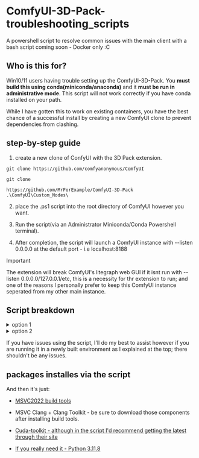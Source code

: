 # ComfyUI-3D-Pack-troubleshooting_scripts
A powershell script to resolve common issues with the main client with a bash script coming soon - Docker only :C

## Who is this for?

Win10/11 users having trouble setting up the ComfyUI-3D-Pack. You **must build this using conda(miniconda/anaconda)** and it **must be run in administrative mode**. This script will not work correctly if you have conda installed on your path.

While I have gotten this to work on existing containers, you have the best chance of a successful install by creating a new ComfyUI clone to prevent dependencies from clashing.

## step-by-step guide

1. create a new clone of ConfyUI with the 3D Pack extension.

```shell
git clone https://github.com/comfyanonymous/ComfyUI

git clone 

https://github.com/MrForExample/ComfyUI-3D-Pack .\ComfyUI\Custom_Nodes\
```

2. place the .ps1 script into the root directory of ComfyUI however you want.

3. Run the script(via an Administrator Miniconda/Conda Powershell terminal).

4. After completion, the script will launch a ComfyUI instance with --listen 0.0.0.0 at the default port - i.e localhost:8188 

> [!IMPORTANT]
> The extension will break ComfyUI's litegraph web GUI if it isnt run with --listen 0.0.0.0/127.0.0.1/etc, this is a necessity for thr extension to run; and one of the reasons I personally prefer to keep this ComfyUI instance seperated from my other main instance.


## Script breakdown

<details><summary>
option 1</summary>installs everything including the Chocolately package manager/git CLI if not already installed.
</details>

<details><summary>
option 2</summary>assumes you have the necessary MSVC libraries and cuda runtime/cuda-toolkit installed. If the script fails, and its related to xformers, torch, cuda or onnxruntime, its likely due to a missing package - you can either run option 1 or download the missing package below.
</details>

If you have issues using the script, I'll do my best to assist however if you are running it in a newly built environment as I explained at the top; there shouldn't be any issues.

## packages installes via the script


 And then it's just:



+ [MSVC2022 build tools](https://visualstudio.microsoft.com/downloads/#build-tools-for-visual-studio-2022)

+ MSVC Clang + Clang Toolkit - be sure to download those components after installing build tools.

+ [Cuda-toolkit - although in the script I'd recommend getting the latest through their site](https://developer.nvidia.com/cuda-downloads)

+ [If you really need it - Python 3.11.8](https://www.python.org/downloads/release/python-3118/) 
